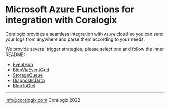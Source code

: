 # Microsoft Azure Functions for integration with Coralogix

Coralogix provides a seamless integration with ``Azure`` cloud so you can send your logs from anywhere and parse them according to your needs.

We provide several trigger strategies, please select one and follow the inner README:

- [EventHub](/EventHub)
- [BlobViaEventGrid](/BlobViaEventGrid)
- [StorageQueue](/StorageQueue)
- [DiagnosticData](/DiagnosticData)
- [BlobToOtel](/BlobToOtel)

---
info@coralogix.com
Coralogix 2022

